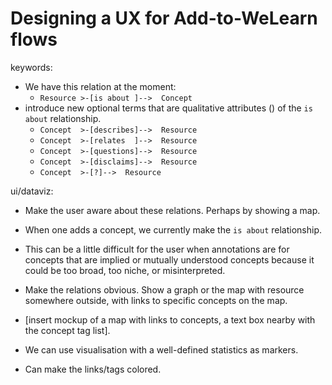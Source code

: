 # Designing a UX for Add-to-WeLearn flows

keywords:
- We have this relation at the moment:
  - `Resource >-[is about ]-->  Concept`
- introduce new optional terms that are qualitative attributes () of the `is about` relationship.
  - `Concept  >-[describes]-->  Resource`
  - `Concept  >-[relates  ]-->  Resource`
  - `Concept  >-[questions]-->  Resource`
  - `Concept  >-[disclaims]-->  Resource`
  - `Concept  >-[?]-->  Resource`

ui/dataviz:
- Make the user aware about these relations. Perhaps by showing a map.
- When one adds a concept, we currently make the `is about` relationship.
- This can be a little difficult for the user when annotations are for concepts that are
  implied or mutually understood concepts because it could be too broad, too niche, or
  misinterpreted.

- Make the relations obvious. Show a graph or the map with resource somewhere outside,
  with links to specific concepts on the map.
- [insert mockup of a map with links to concepts, a text box nearby with the concept tag list].


- We can use visualisation with a well-defined statistics as markers.
- Can make the links/tags colored.
